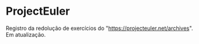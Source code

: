 # ProjectEuler
Registro da redolução de exercícios do "https://projecteuler.net/archives". Em atualização. 
